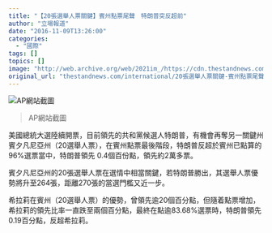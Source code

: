 ```yaml
---
title: "【20張選舉人票關鍵】賓州點票尾聲　特朗普突反超前"
author: "立場報道"
date: "2016-11-09T13:26:00"
categories:
  - "國際"
tags: []
topics: []
image: "http://web.archive.org/web/2021im_/https://cdn.thestandnews.com/media/photos/cache/Screen20Shot202016-11-0920at201.29.1120PM_x9BhR_1200x0.png"
original_url: "thestandnews.com/international/20張選舉人票關鍵-賓州點票尾聲-特朗普突反超前"
---
```

![AP網站截圖](http://web.archive.org/web/2021im_/https://cdn.thestandnews.com/media/photos/cache/Screen20Shot202016-11-0920at201.29.1120PM_x9BhR_1200x0.png)

> AP網站截圖

美國總統大選陸續開票，目前領先的共和黨候選人特朗普，有機會再奪另一關鍵州賓夕凡尼亞州（20選舉人票），在賓州點票最後階段，特朗普反超於賓州已點算的96%選票當中，特朗普領先 0.4個百份點，領先約2萬多票。

賓夕凡尼亞州的20張選舉人票在選情中相當關鍵，若特朗普勝出，其選舉人票優勢將升至264張，距離270張的當選門檻又近一步。

希拉莉在賓州（20選舉人票）的優勢，曾領先逾20個百分點，但隨着點票增加，希拉莉的領先比率一直跌至兩個百分點，最終在點逾83.68%選票時，特朗普領先 0.19百分點，反超希拉莉。